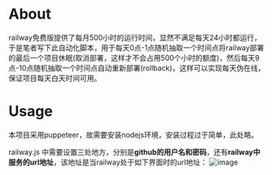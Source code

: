 # About
railway免费版提供了每月500小时的运行时间，显然不满足每天24小时都运行，于是笔者写下此自动化脚本，用于每天0点-1点随机抽取一个时间点将railway部署的最后一个项目休眠(取消部署，这样才不会占用500个小时的额度)，然后每天9点-10点随机抽取一个时间点自动重新部署(rollback)，这样可以实现每天伪在线，保证项目每天白天时间可用。

# Usage
本项目采用puppeteer，故需要安装<span style='color:"red"'>nodejs</span>环境，安装过程过于简单，此处略。

railway.js 中需要设置三处地方，分别是<b>github的用户名和密码</b>，还有<b>railway中服务的url地址</b>，该地址是当railway处于如下界面时的url地址：
![image](https://user-images.githubusercontent.com/101410426/191672239-3dc1086b-205b-4ce6-9e77-094909c6c42b.png)
